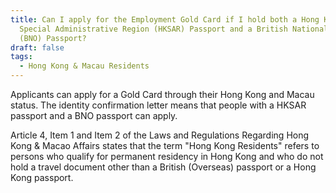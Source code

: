 ```yaml
---
title: Can I apply for the Employment Gold Card if I hold both a Hong Kong
  Special Administrative Region (HKSAR) Passport and a British National Overseas
  (BNO) Passport?
draft: false
tags:
  - Hong Kong & Macau Residents
---
```

Applicants can apply for a Gold Card through their Hong Kong and Macau status. The identity confirmation letter means that people with a HKSAR passport and a BNO passport can apply.

Article 4, Item 1 and Item 2 of the Laws and Regulations Regarding Hong Kong & Macao Affairs states that the term "Hong Kong Residents" refers to persons who qualify for permanent residency in Hong Kong and who do not hold a travel document other than a British (Overseas) passport or a Hong Kong passport.